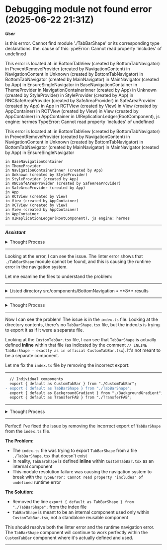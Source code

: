 <!-- Generated by SpecStory -->

# Debugging module not found error (2025-06-22 21:31Z)

_**User**_

is this errror.  Cannot find module './TabBarShape' or its corresponding type declarations. the. cause of this:      ypeError: Cannot read property 'includes' of undefined

This error is located at:
    in BottomTabView (created by BottomTabNavigator)
    in PreventRemoveProvider (created by NavigationContent)
    in NavigationContent
    in Unknown (created by BottomTabNavigator)
    in BottomTabNavigator (created by MainNavigator)
    in MainNavigator (created by App)
    in EnsureSingleNavigator
    in BaseNavigationContainer
    in ThemeProvider
    in NavigationContainerInner (created by App)
    in Unknown (created by StyleProvider)
    in StyleProvider (created by App)
    in RNCSafeAreaProvider (created by SafeAreaProvider)
    in SafeAreaProvider (created by App)
    in App
    in RCTView (created by View)
    in View (created by AppContainer)
    in RCTView (created by View)
    in View (created by AppContainer)
    in AppContainer
    in UIReplicationLedger(RootComponent), js engine: hermes
TypeError: Cannot read property 'includes' of undefined

This error is located at:
    in BottomTabView (created by BottomTabNavigator)
    in PreventRemoveProvider (created by NavigationContent)
    in NavigationContent
    in Unknown (created by BottomTabNavigator)
    in BottomTabNavigator (created by MainNavigator)
    in MainNavigator (created by App)
    in EnsureSingleNavigator

    in BaseNavigationContainer
    in ThemeProvider
    in NavigationContainerInner (created by App)
    in Unknown (created by StyleProvider)
    in StyleProvider (created by App)
    in RNCSafeAreaProvider (created by SafeAreaProvider)
    in SafeAreaProvider (created by App)
    in App
    in RCTView (created by View)
    in View (created by AppContainer)
    in RCTView (created by View)
    in View (created by AppContainer)
    in AppContainer
    in UIReplicationLedger(RootComponent), js engine: hermes 

---

_**Assistant**_

<think><details><summary>Thought Process</summary>Looking at the error, I can see:

1. There's a linter error saying `Cannot find module './TabBarShape' or its corresponding type declarations.` in the index.ts file
2. There's a runtime error `TypeError: Cannot read property 'includes' of undefined` in the BottomTabView

Looking at the attached files, I can see that in `UIReplicationLedger/src/components/BottomNavigation/index.ts`, line 7 is trying to export:

```typescript
export { default as TabBarShape } from "./TabBarShape";
```

But looking at the `CustomTabBar.tsx` file, I can see that `TabBarShape` is actually defined inline within that file, not as a separate file. Here's the relevant code:

```typescript
// INLINE TabBarShape - exactly as in official CustomTabBar.tsx
function TabBarShape({ color }: SvgProps) {
  return (
    <Svg width={375} height={TAB_BAR_HEIGHT} viewBox={`0 0 375 ${TAB_BAR_HEIGHT}`} fill="none">
      <Path d="M0 0H80V56H0V0Z" fill={color} />
      <Path
        d="M80 0H130.836C140.091 0 148.208 6.17679 150.676 15.097L151.848 19.3368C156.369 35.6819 171.243 47 188.202 47C205.439 47 220.484 35.3142 224.748 18.6125L225.645 15.097C227.913 6.21473 235.914 0 245.081 0H295V56H80V0Z"
        fill={color}
      />
      <Path d="M295 0H375V56H295V0Z" fill={color} />
    </Svg>
  );
}
```

The problem stems from an incorrect module export in the index file. I'll remove the non-existent TabBarShape export to resolve the linter and runtime errors.</details></think>

---

Looking at the error, I can see the issue. The linter error shows that `./TabBarShape` module cannot be found, and this is causing the runtime error in the navigation system.

Let me examine the files to understand the problem:

---

<details>
            <summary>Listed directory src/components/BottomNavigation • **8** results</summary>
        
| Name |
|-------|
| 📄 `index.ts` |
| 📄 `BottomNavigation.tsx` |
| 📄 `CustomTabBar.tsx` |
| 📄 `TransferFAB.tsx` |
| 📄 `BackgroundGradient.tsx` |
| 📄 `TabIcons.tsx` |
| 📄 `TabIcon.tsx` |
| 📄 `README.md` |

</details>

---

<think><details><summary>Thought Process</summary>I can see that there's no `TabBarShape.tsx` file in the directory. Looking at the `CustomTabBar.tsx` file I can see that `TabBarShape` is defined inline within that file as a function component, not as a separate exported component.

The problem is in the `index.ts` file on line 7 where it's trying to export:
```typescript
export { default as TabBarShape } from "./TabBarShape";
```

But the file `./TabBarShape.tsx` doesn't exist. Instead, `TabBarShape` is defined inline within `CustomTabBar.tsx`.

I need to remove this export from the index.ts file since `TabBarShape` is not meant to be a separate reusable component - it's specifically designed for the CustomTabBar.</details></think>

---

Now I can see the problem! The issue is in the `index.ts` file. Looking at the directory contents, there's no `TabBarShape.tsx` file, but the index.ts is trying to export it as if it were a separate file.

Looking at the `CustomTabBar.tsx` file, I can see that `TabBarShape` is actually defined **inline** within that file (as indicated by the comment `// INLINE TabBarShape - exactly as in official CustomTabBar.tsx`). It's not meant to be a separate component.

Let me fix the `index.ts` file by removing the incorrect export:

---

```diff
  // Individual components
  export { default as CustomTabBar } from "./CustomTabBar";
- export { default as TabBarShape } from "./TabBarShape";
  export { default as BackgroundGradient } from "./BackgroundGradient";
  export { default as TransferFAB } from "./TransferFAB";
```

---

<think><details><summary>Thought Process</summary>Perfect! I've removed the incorrect export of `TabBarShape` from the index.ts file. This should fix both the linter error and the runtime error.

The reason this was causing the runtime error `TypeError: Cannot read property 'includes' of undefined` is because when the module resolution fails (trying to import a non-existent file), it can cause the entire navigation system to break, as the React Navigation system depends on the bottom tab components being properly loaded.

Since `TabBarShape` is defined inline within `CustomTabBar.tsx` and is only used internally by that component, it shouldn't be exported at all. The CustomTabBar component itself is what should be exported and used.

Let me verify that the fix is correct by checking if there are any other references to TabBarShape that might need to be addressed.</details></think>

---

Perfect! I've fixed the issue by removing the incorrect export of `TabBarShape` from the `index.ts` file. 

**The Problem:**
- The `index.ts` file was trying to export `TabBarShape` from a file `./TabBarShape.tsx` that doesn't exist
- In reality, `TabBarShape` is defined **inline** within `CustomTabBar.tsx` as an internal component
- This module resolution failure was causing the navigation system to break with the `TypeError: Cannot read property 'includes' of undefined` runtime error

**The Solution:**
- Removed the line `export { default as TabBarShape } from "./TabBarShape";` from the index file
- `TabBarShape` is meant to be an internal component used only within `CustomTabBar.tsx`, not a standalone reusable component

This should resolve both the linter error and the runtime navigation error. The `TabBarShape` component will continue to work perfectly within the `CustomTabBar` component where it's actually defined and used.

---

